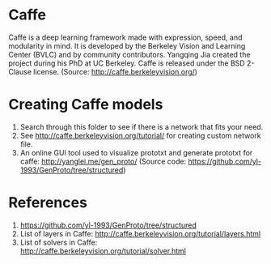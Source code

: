 <!--
{% comment %}
Licensed to the Apache Software Foundation (ASF) under one or more
contributor license agreements.  See the NOTICE file distributed with
this work for additional information regarding copyright ownership.
The ASF licenses this file to you under the Apache License, Version 2.0
(the "License"); you may not use this file except in compliance with
the License.  You may obtain a copy of the License at

http://www.apache.org/licenses/LICENSE-2.0

Unless required by applicable law or agreed to in writing, software
distributed under the License is distributed on an "AS IS" BASIS,
WITHOUT WARRANTIES OR CONDITIONS OF ANY KIND, either express or implied.
See the License for the specific language governing permissions and
limitations under the License.
{% endcomment %}
-->

# Caffe

Caffe is a deep learning framework made with expression, speed, and modularity in mind. It is developed by the Berkeley Vision and Learning Center (BVLC) and by community contributors. Yangqing Jia created the project during his PhD at UC Berkeley. Caffe is released under the BSD 2-Clause license. (Source: http://caffe.berkeleyvision.org/)

# Creating Caffe models

  1. Search through this folder to see if there is a network that fits your need.
  2. See http://caffe.berkeleyvision.org/tutorial/ for creating custom network file.
  3. An online GUI tool used to visualize prototxt and generate prototxt for caffe: http://yanglei.me/gen_proto/ (Source code: https://github.com/yl-1993/GenProto/tree/structured)

# References

  1. https://github.com/yl-1993/GenProto/tree/structured
  2. List of layers in Caffe: http://caffe.berkeleyvision.org/tutorial/layers.html
  3. List of solvers in Caffe: http://caffe.berkeleyvision.org/tutorial/solver.html
